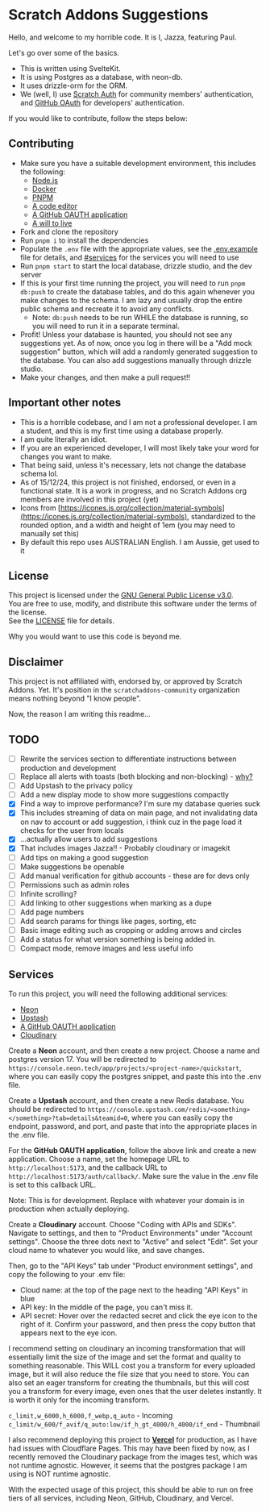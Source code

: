 # Scratch Addons Suggestions

Hello, and welcome to my horrible code. It is I, Jazza, featuring Paul.

Let's go over some of the basics.

- This is written using SvelteKit.
- It is using Postgres as a database, with neon-db.
- It uses drizzle-orm for the ORM.
- We (well, I) use [Scratch Auth](https://auth.itinerary.eu.org/) for community members' authentication, and [GitHub OAuth](https://docs.github.com/en/developers/apps/building-oauth-apps/authorizing-oauth-apps) for developers' authentication.

If you would like to contribute, follow the steps below:

## Contributing

- Make sure you have a suitable development environment, this includes the following:
  - [Node.js](https://nodejs.org/en)
  - [Docker](https://www.docker.com/)
  - [PNPM](https://pnpm.io/)
  - [A code editor](https://code.visualstudio.com/)
  - [A GitHub OAUTH application](https://docs.github.com/en/apps/oauth-apps/building-oauth-apps/creating-an-oauth-app)
  - [A will to live](https://ljla.org.au/product/a-will-to-live-george-ginzburg/)
- Fork and clone the repository
- Run `pnpm i` to install the dependencies
- Populate the `.env` file with the appropriate values, see the [.env.example](./.env.example) file for details, and [#services](#services) for the services you will need to use
- Run `pnpm start` to start the local database, drizzle studio, and the dev server
- If this is your first time running the project, you will need to run `pnpm db:push` to create the database tables, and do this again whenever you make changes to the schema. I am lazy and usually drop the entire public schema and recreate it to avoid any conflicts.
  - Note: `db:push` needs to be run WHILE the database is running, so you will need to run it in a separate terminal.
- Profit! Unless your database is haunted, you should not see any suggestions yet. As of now, once you log in there will be a "Add mock suggestion" button, which will add a randomly generated suggestion to the database. You can also add suggestions manually through drizzle studio.
- Make your changes, and then make a pull request!!

## Important other notes

- This is a horrible codebase, and I am not a professional developer. I am a student, and this is my first time using a database properly.
- I am quite literally an idiot.
- If you are an experienced developer, I will most likely take your word for changes you want to make.
- That being said, unless it's necessary, lets not change the database schema lol.
- As of 15/12/24, this project is not finished, endorsed, or even in a functional state. It is a work in progress, and no Scratch Addons org members are involved in this project (yet)
- Icons from [https://icones.js.org/collection/material-symbols](https://icones.js.org/collection/material-symbols), standardized to the rounded option, and a width and height of 1em (you may need to manually set this)
- By default this repo uses AUSTRALIAN English. I am Aussie, get used to it

## License

This project is licensed under the [GNU General Public License v3.0](https://www.gnu.org/licenses/gpl-3.0.html).  
You are free to use, modify, and distribute this software under the terms of the license.  
See the [LICENSE](./LICENSE) file for details.

Why you would want to use this code is beyond me.

## Disclaimer

This project is not affiliated with, endorsed by, or approved by Scratch Addons. Yet.
It's position in the `scratchaddons-community` organization means nothing beyond "I know people".

Now, the reason I am writing this readme...

## TODO

- [ ] Rewrite the services section to differentiate instructions between production and development
- [ ] Replace all alerts with toasts (both blocking and non-blocking) - [why?](https://www.telerik.com/blogs/how-to-do-javascript-alerts-without-being-a-jerk)
- [ ] Add Upstash to the privacy policy
- [ ] Add a new display mode to show more suggestions compactly
- [x] Find a way to improve performance? I'm sure my database queries suck
- [x] This includes streaming of data on main page, and not invalidating data on nav to account or add suggestion, i think cuz in the page load it checks for the user from locals
- [x] ...actually allow users to add suggestions
- [x] That includes images Jazza!! - Probably cloudinary or imagekit
- [ ] Add tips on making a good suggestion
- [ ] Make suggestions be openable
- [ ] Add manual verification for github accounts - these are for devs only
- [ ] Permissions such as admin roles
- [ ] Infinite scrolling?
- [ ] Add linking to other suggestions when marking as a dupe
- [ ] Add page numbers
- [ ] Add search params for things like pages, sorting, etc
- [ ] Basic image editing such as cropping or adding arrows and circles
- [ ] Add a status for what version something is being added in.
- [ ] Compact mode, remove images and less useful info

## Services

To run this project, you will need the following additional services:

- [Neon](https://neon.tech/)
- [Upstash](https://upstash.com/)
- [A GitHub OAUTH application](https://github.com/settings/applications/new)
- [Cloudinary](https://cloudinary.com/)

Create a **Neon** account, and then create a new project. Choose a name and postgres version 17. You will be redirected to `https://console.neon.tech/app/projects/<project-name>/quickstart`, where you can easily copy the postgres snippet, and paste this into the .env file.

Create a **Upstash** account, and then create a new Redis database. You should be redirected to `https://console.upstash.com/redis/<something></something>?tab=details&teamid=0`, where you can easily copy the endpoint, password, and port, and paste that into the appropriate places in the .env file.

For the **GitHub OAUTH application**, follow the above link and create a new application. Choose a name, set the homepage URL to `http://localhost:5173`, and the callback URL to `http://localhost:5173/auth/callback/`. Make sure the value in the .env file is set to this callback URL.

Note: This is for development. Replace with whatever your domain is in production when actually deploying.

Create a **Cloudinary** account. Choose "Coding with APIs and SDKs". Navigate to settings, and then to "Product Environments" under "Account settings". Choose the three dots next to "Active" and select "Edit". Set your cloud name to whatever you would like, and save changes.

Then, go to the "API Keys" tab under "Product environment settings", and copy the following to your .env file:

- Cloud name: at the top of the page next to the heading "API Keys" in blue
- API key: In the middle of the page, you can't miss it.
- API secret: Hover over the redacted secret and click the eye icon to the right of it. Confirm your password, and then press the copy button that appears next to the eye icon.

I recommend setting on cloudinary an incoming transformation that will essentially limit the size of the image and set the format and quality to something reasonable. This WILL cost you a transform for every uploaded image, but it will also reduce the file size that you need to store. You can also set an eager transform for creating the thumbnails, but this will cost you a transform for every image, even ones that the user deletes instantly. It is worth it only for the incoming transform.

`c_limit,w_6000,h_6000,f_webp,q_auto` - Incoming
`c_limit/w_600/f_avif/q_auto:low/if_h_gt_4000/h_4000/if_end` - Thumbnail

I also recommend deploying this project to **[Vercel](https://vercel.com/)** for production, as I have had issues with Cloudflare Pages. This may have been fixed by now, as I recently removed the Cloudinary package from the images test, which was not runtime agnostic. However, it seems that the postgres package I am using is NOT runtime agnostic.

With the expected usage of this project, this should be able to run on free tiers of all services, including Neon, GitHub, Cloudinary, and Vercel.
